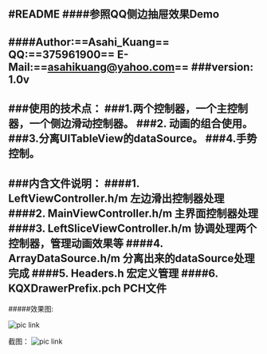 #README
####参照QQ侧边抽屉效果Demo
---
####Author:==Asahi_Kuang== QQ:==375961900== E-Mail:==asahikuang@yahoo.com==
###version: 1.0v
---
###使用的技术点：
###1.两个控制器，一个主控制器，一个侧边滑动控制器。
###2. 动画的组合使用。
###3.分离UITableView的dataSource。
###4.手势控制。
---
###内含文件说明：
####1. LeftViewController.h/m  左边滑出控制器处理
####2. MainViewController.h/m  主界面控制器处理
####3. LeftSliceViewController.h/m 协调处理两个控制器，管理动画效果等
####4. ArrayDataSource.h/m     分离出来的dataSource处理完成
####5. Headers.h 宏定义管理
####6. KQXDrawerPrefix.pch PCH文件
--
#####效果图:

![pic link](http://a2.qpic.cn/psb?/V106iJhq3r5pvo/UAmWgwNoLpdw0*aGSjDL6VD4p*sMyP.EXB2J3J6Hwfw!/b/dF0BAAAAAAAA&bo=1AE9A9QBPQMCMBQ!&rf=viewer_4)

截图：
![pic link](http://a3.qpic.cn/psb?/V106iJhq3r5pvo/xtBXrFug3f7yR7JKe1MhRw1eNlGBLrd8qRfoM20TSLM!/b/dFsBAAAAAAAA&bo=gAJyBO4CNgUDAA4!&rf=viewer_4)
